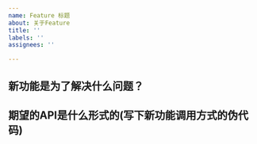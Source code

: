 ```yaml
---
name: Feature 标题
about: 关于Feature
title: ''
labels: ''
assignees: ''

---
```


## 新功能是为了解决什么问题？

## 期望的API是什么形式的(写下新功能调用方式的伪代码)
